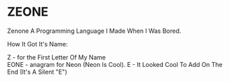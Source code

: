 # ZEONE
Zenone 
A Programming Language I Made When I Was Bored.

How It Got It's Name:

Z - for the First Letter Of My Name                                                                                                                                                                                
EONE - anagram for Neon (Neon Is Cool).
E - It Looked Cool To Add On The End (It's A Silent "E")
